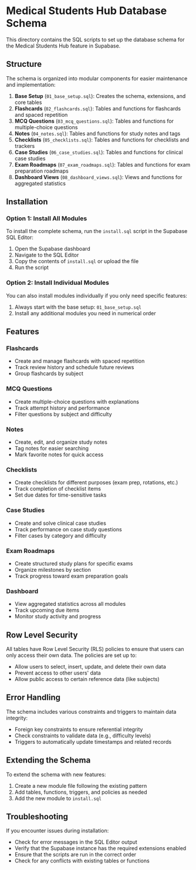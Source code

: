 # Medical Students Hub Database Schema

This directory contains the SQL scripts to set up the database schema for the Medical Students Hub feature in Supabase.

## Structure

The schema is organized into modular components for easier maintenance and implementation:

1. **Base Setup** (`01_base_setup.sql`): Creates the schema, extensions, and core tables
2. **Flashcards** (`02_flashcards.sql`): Tables and functions for flashcards and spaced repetition
3. **MCQ Questions** (`03_mcq_questions.sql`): Tables and functions for multiple-choice questions
4. **Notes** (`04_notes.sql`): Tables and functions for study notes and tags
5. **Checklists** (`05_checklists.sql`): Tables and functions for checklists and trackers
6. **Case Studies** (`06_case_studies.sql`): Tables and functions for clinical case studies
7. **Exam Roadmaps** (`07_exam_roadmaps.sql`): Tables and functions for exam preparation roadmaps
8. **Dashboard Views** (`08_dashboard_views.sql`): Views and functions for aggregated statistics

## Installation

### Option 1: Install All Modules

To install the complete schema, run the `install.sql` script in the Supabase SQL Editor:

1. Open the Supabase dashboard
2. Navigate to the SQL Editor
3. Copy the contents of `install.sql` or upload the file
4. Run the script

### Option 2: Install Individual Modules

You can also install modules individually if you only need specific features:

1. Always start with the base setup: `01_base_setup.sql`
2. Install any additional modules you need in numerical order

## Features

### Flashcards
- Create and manage flashcards with spaced repetition
- Track review history and schedule future reviews
- Group flashcards by subject

### MCQ Questions
- Create multiple-choice questions with explanations
- Track attempt history and performance
- Filter questions by subject and difficulty

### Notes
- Create, edit, and organize study notes
- Tag notes for easier searching
- Mark favorite notes for quick access

### Checklists
- Create checklists for different purposes (exam prep, rotations, etc.)
- Track completion of checklist items
- Set due dates for time-sensitive tasks

### Case Studies
- Create and solve clinical case studies
- Track performance on case study questions
- Filter cases by category and difficulty

### Exam Roadmaps
- Create structured study plans for specific exams
- Organize milestones by section
- Track progress toward exam preparation goals

### Dashboard
- View aggregated statistics across all modules
- Track upcoming due items
- Monitor study activity and progress

## Row Level Security

All tables have Row Level Security (RLS) policies to ensure that users can only access their own data. The policies are set up to:

- Allow users to select, insert, update, and delete their own data
- Prevent access to other users' data
- Allow public access to certain reference data (like subjects)

## Error Handling

The schema includes various constraints and triggers to maintain data integrity:

- Foreign key constraints to ensure referential integrity
- Check constraints to validate data (e.g., difficulty levels)
- Triggers to automatically update timestamps and related records

## Extending the Schema

To extend the schema with new features:

1. Create a new module file following the existing pattern
2. Add tables, functions, triggers, and policies as needed
3. Add the new module to `install.sql`

## Troubleshooting

If you encounter issues during installation:

- Check for error messages in the SQL Editor output
- Verify that the Supabase instance has the required extensions enabled
- Ensure that the scripts are run in the correct order
- Check for any conflicts with existing tables or functions
